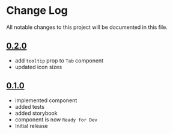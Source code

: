 # Change Log

All notable changes to this project will be documented in this file.

## [0.2.0](https://github.com/code-dot-org/code-dot-org/pull/59292)

* add `tooltip` prop to `Tab` component
* updated icon sizes

## [0.1.0](https://github.com/code-dot-org/code-dot-org/pull/57195)

* implemented component
* added tests
* added storybook
* component is now ```Ready for Dev```
* Initial release
